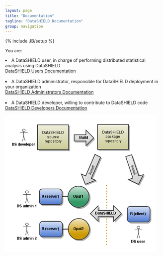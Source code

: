 ```yaml
---
layout: page
title: "Documentation"
tagline: "DataSHIELD Documentation"
group: navigation
---
```

{% include JB/setup %}

You are:

<div class="row-fluid">
  <div class="span6"><li>A DataSHIELD user, in charge of performing distributed statistical analysis using DataSHIELD</li></div>
  <div class="span6"><a href="users.html" class="btn btn-primary">DataSHIELD Users Documentation</a></div>
</div>
<br/>
<div class="row-fluid">
  <div class="span6"><li>A DataSHIELD administrator, responsible for DataSHIELD deployment in your organization</li></div>
  <div class="span6"><a href="administrators.html" class="btn btn-primary">DataSHIELD Administrators Documentation</a></div>
</div>
<br/>
<div class="row-fluid">
  <div class="span6"><li>A DataSHIELD developer, willing to contribute to DataSHIELD code</li></div>
  <div class="span6"><a href="developers.html" class="btn btn-primary">DataSHIELD Developers Documentation</a></div>
</div>


![DataSHIELD Opal Set up](../images/datashield-setup.png "DataSHIELD Opal Set up")
